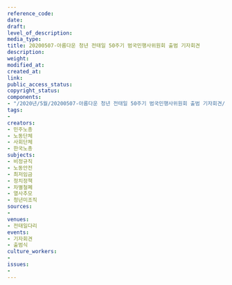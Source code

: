 ```yaml
---
reference_code: 
date: 
draft: 
level_of_description: 
media_type: 
title: 20200507-아름다운 청년 전태일 50주기 범국민행사위원회 출범 기자회견
description: 
weight: 
modified_at: 
created_at: 
link: 
public_access_status: 
copyright_status: 
components:
- "/2020년/5월/20200507-아름다운 청년 전태일 50주기 범국민행사위원회 출범 기자회견/2_CTU7538.jpg"
tags:
- 
creators:
- 민주노총
- 노동단체
- 사회단체
- 한국노총
subjects:
- 비정규직
- 노동안전
- 최저임금
- 정치정책
- 차별철폐
- 열사추모
- 청년미조직
sources:
- 
venues:
- 전태일다리
events:
- 기자회견
- 출범식
culture_workers:
- 
issues:
- 
---
```

